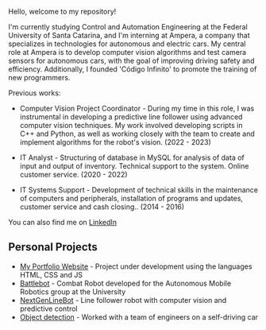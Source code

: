 Hello, welcome to my repository!

I'm currently studying Control and Automation Engineering at the Federal University of Santa Catarina, and I'm interning at Ampera, a company that specializes in technologies for autonomous and electric cars. My central role at Ampera is to develop computer vision algorithms and test camera sensors for autonomous cars, with the goal of improving driving safety and efficiency. Additionally, I founded 'Código Infinito' to promote the training of new programmers.

Previous works:
<ul dir="auto"><li>Computer Vision Project Coordinator - During my time in this role, I was instrumental in developing a predictive line follower using advanced computer vision techniques. My work involved developing scripts in C++ and Python, as well as working closely with the team to create and implement algorithms for the robot's vision. (2022 - 2023)</ul></li>
<ul dir="auto"><li>IT Analyst - Structuring of database in MySQL for analysis of data of input and output of inventory. Technical support to the system. Online customer service. (2020 - 2022)</ul></li>
<ul dir="auto"><li>IT Systems Support - Development of technical skills in the maintenance of computers and peripherals, installation of programs and updates, customer service and cash closing.. (2014 - 2016)</ul></li>

You can also find me on <a href="https://www.linkedin.com/in/santos-gui/">LinkedIn</a>


## Personal Projects
<ul dir="auto">
<li><a href="https://santogui.netlify.app/">My Portfolio Website</a> - Project under development using the languages HTML, CSS and JS</li>
<li><a href="https://github.com/santoguiia/BattleBot">Battlebot</a> -  Combat Robot developed for the Autonomous Mobile Robotics group at the University</li>
<li><a href="https://github.com/santoguiia/NextGenLineBot-CPP/tree/main">NextGenLineBot</a> - Line follower robot with computer vision and predictive control</li>
<li><a href="https://github.com/santoguiia/AmperaRacing-DetecaoCones-FSAE-Autonomo">Object detection</a> - Worked with a team of engineers on a self-driving car</li>
</ul>
